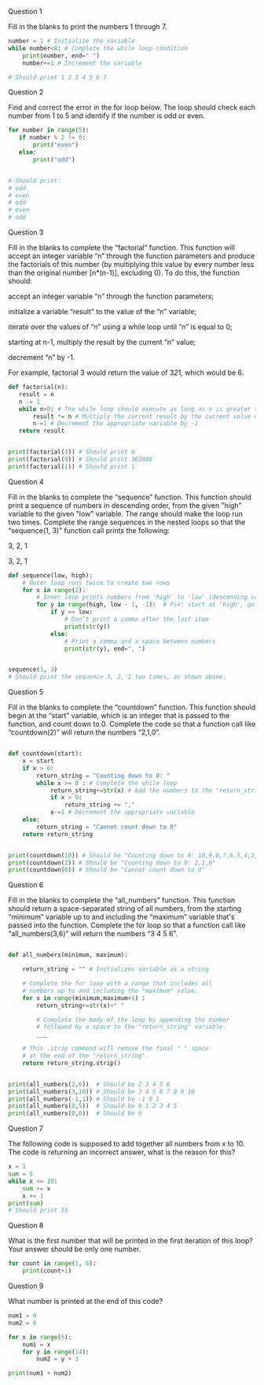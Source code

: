 Question 1

Fill in the blanks to print the numbers 1 through 7.
``` python
number = 1 # Initialize the variable
while number<8: # Complete the while loop condition
    print(number, end=" ")
    number+=1 # Increment the variable

# Should print 1 2 3 4 5 6 7
```

Question 2

 Find and correct the error in the for loop below.  The loop should check each number from 1 to 5 and identify if the number is odd or even.  
 ``` python
for number in range(5):
    if number % 2 != 0:
        print("even")
    else:
        print("odd")


# Should print:
# odd
# even
# odd
# even
# odd
```
Question 3

Fill in the blanks to complete the “factorial” function. This function will accept an integer variable “n” through the function parameters and produce the factorials of this number (by multiplying this value by every number less than the original number [n*(n-1)], excluding 0).  To do this, the function should:

accept an integer variable “n” through the function parameters;

initialize a variable “result” to the value of the “n” variable;

iterate over the values of “n” using a while loop until “n” is equal to 0;

starting at n-1, multiply the result by the current “n” value;

decrement “n” by -1.

 For example, factorial 3 would return the value of 3*2*1, which would be 6.
 ``` python
def factorial(n):
    result = n
    n -= 1
    while n>0: # The while loop should execute as long as n is greater than 0
        result *= n # Multiply the current result by the current value of n
        n-=1 # Decrement the appropriate variable by -1
    return result


print(factorial(3)) # Should print 6
print(factorial(9)) # Should print 362880
print(factorial(1)) # Should print 1
```

Question 4

Fill in the blanks to complete the “sequence” function. This function should print a sequence of numbers in descending order, from the given "high" variable to the given "low" variable.  The range should make the loop run two times. Complete the range sequences in the nested loops so that the “sequence(1, 3)” function call prints the following:

3, 2, 1

3, 2, 1
``` python
def sequence(low, high):
    # Outer loop runs twice to create two rows
    for x in range(2):  
        # Inner loop prints numbers from 'high' to 'low' (descending order)
        for y in range(high, low - 1, -1):  # Fix: start at 'high', go down to 'low'
            if y == low:  
                # Don’t print a comma after the last item
                print(str(y))  
            else:  
                # Print a comma and a space between numbers
                print(str(y), end=", ")  


sequence(1, 3)
# Should print the sequence 3, 2, 1 two times, as shown above.
```

Question 5

Fill in the blanks to complete the “countdown” function. This function should begin at the “start” variable, which is an integer that is passed to the function,  and count down to 0. Complete the code so that a function call like “countdown(2)” will return the numbers “2,1,0”.
``` python

def countdown(start):
    x = start
    if x > 0:
        return_string = "Counting down to 0: "
        while x >= 0 : # Complete the while loop
            return_string+=str(x) # Add the numbers to the "return_string"
            if x > 0:
                return_string += ","
            x-=1 # Decrement the appropriate variable
    else:
        return_string = "Cannot count down to 0"
    return return_string


print(countdown(10)) # Should be "Counting down to 0: 10,9,8,7,6,5,4,3,2,1,0"
print(countdown(2)) # Should be "Counting down to 0: 2,1,0"
print(countdown(0)) # Should be "Cannot count down to 0"

```

Question 6

Fill in the blanks to complete the “all_numbers” function. This function should return a space-separated string of all numbers, from the starting   “minimum” variable  up to and including the “maximum” variable that's passed into the function. Complete the for loop so that a function call like “all_numbers(3,6)” will return the numbers “3 4 5 6”.
``` python

def all_numbers(minimum, maximum):

    return_string = "" # Initializes variable as a string

    # Complete the for loop with a range that includes all 
    # numbers up to and including the "maximum" value.
    for x in range(minimum,maximum+1) :
        return_string+=str(x)+" " 

        # Complete the body of the loop by appending the number
        # followed by a space to the "return_string" variable.
        ___ 

    # This .strip command will remove the final " " space 
    # at the end of the "return_string".
    return return_string.strip()


print(all_numbers(2,6))  # Should be 2 3 4 5 6
print(all_numbers(3,10)) # Should be 3 4 5 6 7 8 9 10
print(all_numbers(-1,1)) # Should be -1 0 1
print(all_numbers(0,5))  # Should be 0 1 2 3 4 5
print(all_numbers(0,0))  # Should be 0
```

Question 7

The following code is supposed to add together all numbers from x to 10.  The code is returning an incorrect answer, what is the reason for this?
``` python
x = 1
sum = 5
while x <= 10:
    sum += x
    x += 1
print(sum)
# Should print 55
```

Question 8

What is the first number that will be printed in the first iteration of this loop? Your answer should be only one number.  
``` python
for count in range(1, 6):
    print(count+1)
```
Question 9

What number is printed at the end of this code?
``` python
num1 = 0
num2 = 0

for x in range(5):
    num1 = x
    for y in range(14):
        num2 = y + 3

print(num1 + num2)
```



